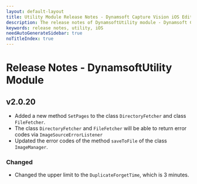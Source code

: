 ```yaml
---
layout: default-layout
title: Utility Module Release Notes - Dynamsoft Capture Vision iOS Edition
description: The release notes of DynamsoftUtility module - Dynamsoft Capture Vision iOS Edition.
keywords: release notes, utility, iOS
needAutoGenerateSidebar: true
noTitleIndex: true
---
```


# Release Notes - DynamsoftUtility Module

## v2.0.20

- Added a new method `SetPages` to the class `DirectoryFetcher` and class `FileFetcher`.
- The class `DirectoryFetcher` and `FileFetcher` will be able to return error codes via `ImageSourceErrorListener`
- Updated the error codes of the method `saveToFile` of the class `ImageManager`.

### Changed

- Changed the upper limit to the `DuplicateForgetTime`, which is 3 minutes.
